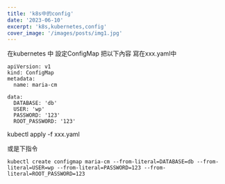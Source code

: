 ```yaml
---
title: 'k8s中的config'
date: '2023-06-10'
excerpt: 'k8s,kubernetes,config'
cover_image: '/images/posts/img1.jpg'
---
```



在kubernetes 中 設定ConfigMap 把以下內容 
寫在xxx.yaml中 

```
apiVersion: v1
kind: ConfigMap
metadata:
  name: maria-cm

data:
  DATABASE: 'db'
  USER: 'wp'
  PASSWORD: '123'
  ROOT_PASSWORD: '123'

```

kubectl apply -f xxx.yaml



或是下指令
```
kubectl create configmap maria-cm --from-literal=DATABASE=db --from-literal=USER=wp --from-literal=PASSWORD=123 --from-literal=ROOT_PASSWORD=123
```
